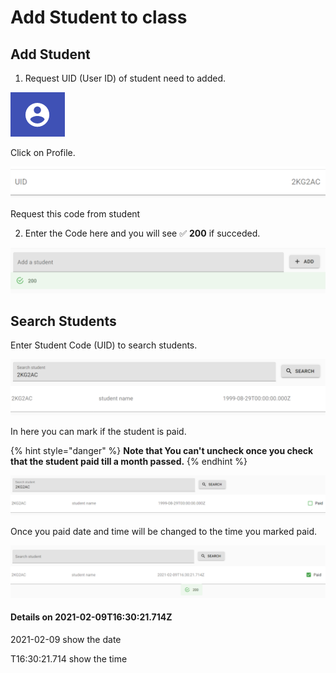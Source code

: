 # Add Student to class

## Add Student

1. Request UID \(User ID\) of student need to added.

![](../.gitbook/assets/image%20%285%29.png)

Click on Profile.

![](../.gitbook/assets/image%20%288%29.png)

Request this code from student

2. Enter the Code here and you will see ✅ **200** if succeded.

![](../.gitbook/assets/image%20%2812%29.png)

## Search Students

Enter Student Code \(UID\) to search students.

![](../.gitbook/assets/image%20%2814%29.png)

In here you can mark if the student is paid.

{% hint style="danger" %}
**Note that You can't uncheck once you check that the student paid till a month passed.**
{% endhint %}

![](../.gitbook/assets/image%20%2838%29.png)

Once you paid date and time will be changed to the time you marked paid.

![](../.gitbook/assets/image%20%282%29.png)

#### Details on 2021-02-09T16:30:21.714Z 

2021-02-09 show the date

T16:30:21.714 show the time 

